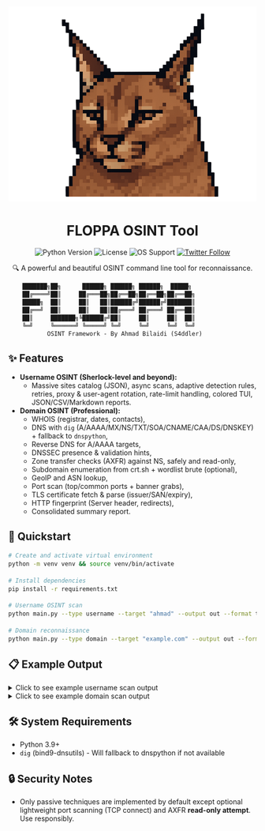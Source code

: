 <div align="center">
    <img src=".github/assets/banner.png" alt="FLOPPA Tool Banner" width="600"/>
  
  # FLOPPA OSINT Tool

  <p align="center">
    <img src="https://img.shields.io/badge/Python-3.9+-blue.svg" alt="Python Version">
    <img src="https://img.shields.io/badge/License-MIT-yellow.svg" alt="License">
    <img src="https://img.shields.io/badge/OS-Linux%20%7C%20Windows%20%7C%20macOS-brightgreen" alt="OS Support">
    <a href="https://twitter.com/S4ddler"><img src="https://img.shields.io/twitter/follow/S4ddler?style=social" alt="Twitter Follow"></a>
  </p>

  <p align="center">🔍 A powerful and beautiful OSINT command line tool for reconnaissance.</p>
</div>

```
    ███████╗██╗      ██████╗ ██████╗ ██████╗  █████╗ 
    ██╔════╝██║     ██╔═══██╗██╔══██╗██╔══██╗██╔══██╗
    █████╗  ██║     ██║   ██║██████╔╝██████╔╝███████║
    ██╔══╝  ██║     ██║   ██║██╔═══╝ ██╔═══╝ ██╔══██║
    ██║     ███████╗╚██████╔╝██║     ██║     ██║  ██║
    ╚═╝     ╚══════╝ ╚═════╝ ╚═╝     ╚═╝     ╚═╝  ╚═╝
           OSINT Framework - By Ahmad Bilaidi (S4ddler)
```

## ✨ Features
- **Username OSINT (Sherlock-level and beyond):**
  - Massive sites catalog (JSON), async scans, adaptive detection rules, retries, proxy & user-agent rotation,
    rate-limit handling, colored TUI, JSON/CSV/Markdown reports.
- **Domain OSINT (Professional):**
  - WHOIS (registrar, dates, contacts),
  - DNS with `dig` (A/AAAA/MX/NS/TXT/SOA/CNAME/CAA/DS/DNSKEY) + fallback to `dnspython`,
  - Reverse DNS for A/AAAA targets,
  - DNSSEC presence & validation hints,
  - Zone transfer checks (AXFR) against NS, safely and read-only,
  - Subdomain enumeration from crt.sh + wordlist brute (optional),
  - GeoIP and ASN lookup,
  - Port scan (top/common ports + banner grabs),
  - TLS certificate fetch & parse (issuer/SAN/expiry),
  - HTTP fingerprint (Server header, redirects),
  - Consolidated summary report.

## 🚀 Quickstart
```bash
# Create and activate virtual environment
python -m venv venv && source venv/bin/activate

# Install dependencies
pip install -r requirements.txt

# Username OSINT scan
python main.py --type username --target "ahmad" --output out --format table,json,md

# Domain reconnaissance
python main.py --type domain --target "example.com" --output out --format table,json,md
```

## 📋 Example Output

<details>
<summary>Click to see example username scan output</summary>

![Username Scan](.github/assets/username-scan.png)
</details>

<details>
<summary>Click to see example domain scan output</summary>

![Domain Scan](.github/assets/domain-scan.png)
</details>

## 🛠️ System Requirements
- Python 3.9+
- `dig` (bind9-dnsutils) - Will fallback to dnspython if not available

## 🔒 Security Notes
- Only passive techniques are implemented by default except optional lightweight
  port scanning (TCP connect) and AXFR **read-only attempt**. Use responsibly.
